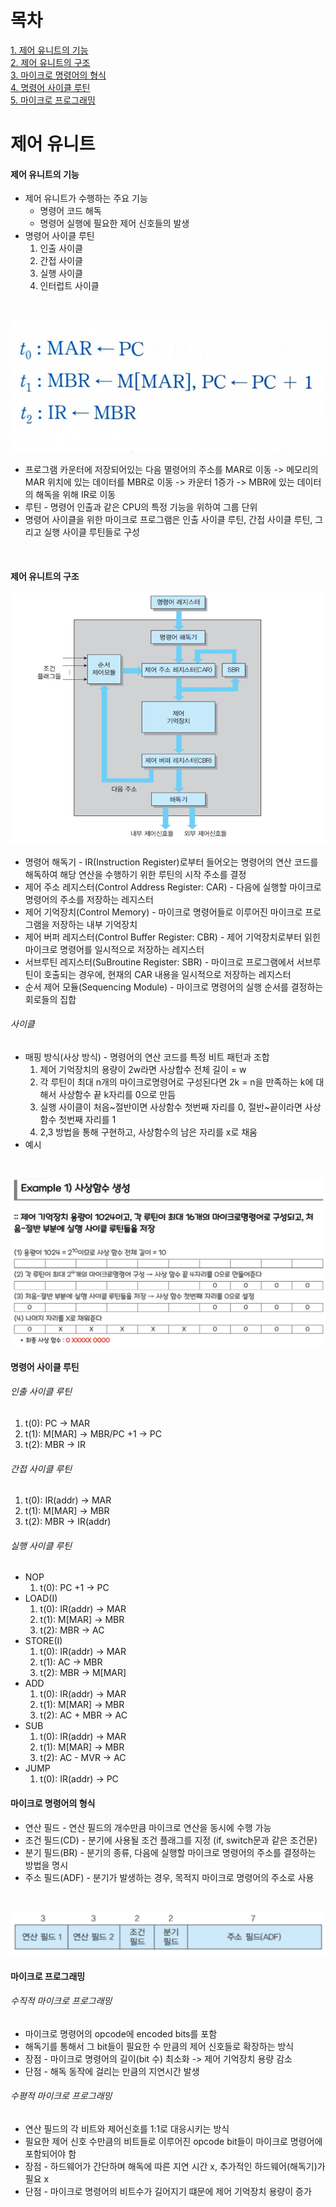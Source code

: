 # 목차 
[1. 제어 유니트의 기능](#제어-유니트의-기능) <br>
[2. 제어 유니트의 구조](#제어-유니트의-구조) <br>
[3. 마이크로 명령어의 형식](#마이크로-명령어의-형식) <br>
[4. 명령어 사이클 루틴](#명령어-사이클-루틴) <br>
[5. 마이크로 프로그래밍](#마이크로-프로그래밍) <br>

# 제어 유니트

#### 제어 유니트의 기능
* 제어 유니트가 수행하는 주요 기능
    - 명령어 코드 해독
    - 명령어 실행에 필요한 제어 신호들의 발생
* 명령어 사이클 루틴
    1. 인출 사이클
    2. 간접 사이클
    3. 실행 사이클
    4. 인터럽트 사이클

<br>

![인출 사이클에서 수행되는 마이크로 연산](asset/fetch_cycle.png)
* 프로그램 카운터에 저장되어있는 다음 멸령어의 주소를 MAR로 이동 -> 메모리의 MAR 위치에 있는 데이터를 MBR로 이동 -> 카운터 1증가 -> MBR에 있는 데이터의 해독을 위해 IR로 이동
* 루틴 - 명령어 인출과 같은 CPU의 특정 기능을 위하여 그룹 단위
* 명령어 사이클을 위한 마이크로 프로그램은 인출 사이클 루틴, 간접 사이클 루틴, 그리고 실행 사이클 루틴들로 구성

 <br>

#### 제어 유니트의 구조
![제어 유니트의 구조](asset/control_unit.png)
* 명령어 해독기 - IR(Instruction Register)로부터 들어오는 명령어의 연산 코드를 해독하여 해당 연산을 수행하기 위한 루틴의 시작 주소를 결정
* 제어 주소 레지스터(Control Address Register: CAR) - 다음에 실행할 마이크로 명령어의 주소를 저장하는 레지스터
* 제어 기억장치(Control Memory) - 마이크로 명령어들로 이루어진 마이크로 프로그램을 저장하는 내부 기억장치
* 제어 버퍼 레지스터(Control Buffer Register: CBR) - 제어 기억장치로부터 읽힌 마이크로 명령어를 일시적으로 저장하는 레지스터
* 서브루틴 레지스터(SuBroutine Register: SBR) - 마이크로 프로그램에서 서브루틴이 호출되는 경우에, 현재의 CAR 내용을 일시적으로 저장하는 레지스터
* 순서 제어 모듈(Sequencing Module) - 마이크로 명령어의 실행 순서를 결정하는 회로들의 집합

###### 사이클
* 매핑 방식(사상 방식) - 명령어의 연산 코드를 특정 비트 패턴과 조합
    1. 제어 기억장치의 용량이 2w라면 사상합수 전체 길이 = w
    2. 각 루틴이 최대 n개의 마이크로명령어로 구성된다면 2k = n을 만족하는 k에 대해서 사상함수 끝 k자리를 0으로 만듬
    3. 실행 사이클이 처음~절반이면 사상함수 첫번째 자리를 0, 절반~끝이라면 사상함수 첫번째 자리를 1
    4. 2,3 방법을 통해 구현하고, 사상함수의 남은 자리를 x로 채움
* 예시

<br>

![사상함수 예시](asset/mapping.png)

#### 명령어 사이클 루틴
###### 인출 사이클 루틴
1. t(0): PC -> MAR
2. t(1): M[MAR] -> MBR/PC +1 -> PC
3. t(2): MBR -> IR 
###### 간접 사이클 루틴
1. t(0): IR(addr) -> MAR
2. t(1): M[MAR] -> MBR
3. t(2): MBR -> IR(addr)
###### 실행 사이클 루틴
* NOP
    1. t(0): PC +1 -> PC
* LOAD(I)
    1. t(0): IR(addr) -> MAR
    2. t(1): M[MAR] -> MBR
    3. t(2): MBR -> AC
* STORE(I)
    1. t(0): IR(addr) -> MAR
    2. t(1): AC -> MBR
    3. t(2): MBR -> M[MAR]
* ADD
    1. t(0): IR(addr) -> MAR
    2. t(1): M[MAR] -> MBR
    3. t(2): AC + MBR -> AC
* SUB
    1. t(0): IR(addr) -> MAR
    2. t(1): M[MAR] -> MBR
    3. t(2): AC - MVR -> AC
* JUMP
    1. t(0): IR(addr) -> PC

#### 마이크로 명령어의 형식
* 연산 필드 - 연산 필드의 개수만큼 마이크로 연산을 동시에 수행 가능
* 조건 필드(CD) - 분기에 사용될 조건 플래그를 지정 (if, switch문과 같은 조건문)
* 분기 필드(BR) - 분기의 종류, 다음에 실행할 마이크로 명령어의 주소를 결정하는 방법을 명시
* 주소 필드(ADF) - 분기가 발생하는 경우, 목적지 마이크로 명령어의 주소로 사용

<br>

![마이크로 명령어](asset/micro_instructions.png)

#### 마이크로 프로그래밍
###### 수직적 마이크로 프로그래밍
* 마이크로 명령어의 opcode에 encoded bits를 포함
* 해독기를 통해서 그 bit들이 필요한 수 만큼의 제어 신호들로 확장하는 방식
* 장점 - 마이크로 명령어의 길이(bit 수) 최소화 -> 제어 기억장치 용량 감소
* 단점 - 해독 동작에 걸리는 만큼의 지연시간 발생

###### 수평적 마이크로 프로그래밍
* 연산 필드의 각 비트와 제어신호를 1:1로 대응시키는 방식
* 필요한 제어 신호 수만큼의 비트들로 이루어진 opcode bit들이 마이크로 명령어에 포함되어야 함
* 장점 - 하드웨어가 간단하며 해독에 따른 지연 시간 x, 추가적인 하드웨어(해독기)가 필요 x
* 단점 - 마이크로 명령어의 비트수가 길어지기 떄문에 제어 기억장치 용량이 증가